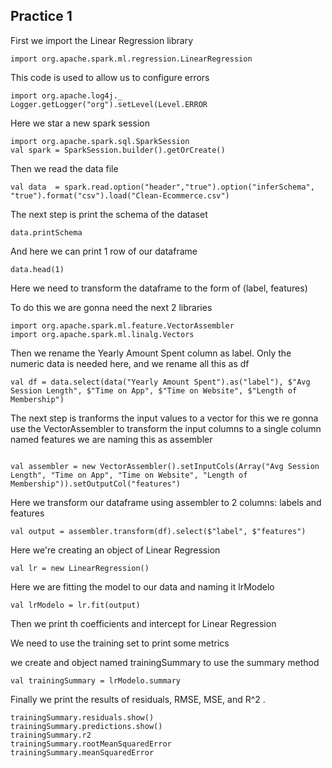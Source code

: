 ## Practice 1

First we import the Linear Regression library

```
import org.apache.spark.ml.regression.LinearRegression
```

This code is used to allow us to configure errors
```
import org.apache.log4j._
Logger.getLogger("org").setLevel(Level.ERROR
```

Here we star a new spark session
```
import org.apache.spark.sql.SparkSession
val spark = SparkSession.builder().getOrCreate()
```

Then we read the data file
```
val data  = spark.read.option("header","true").option("inferSchema", "true").format("csv").load("Clean-Ecommerce.csv")
```

The next step is print the schema of the dataset
```
data.printSchema
```

And here we can print 1 row of our dataframe
```
data.head(1)
```

Here we need to transform the dataframe to the form of (label, features)

To do this we are gonna need the next 2 libraries

```
import org.apache.spark.ml.feature.VectorAssembler
import org.apache.spark.ml.linalg.Vectors
```

Then we rename the Yearly Amount Spent column as label.
Only the numeric data is needed here, and we rename all this as df

```
val df = data.select(data("Yearly Amount Spent").as("label"), $"Avg Session Length", $"Time on App", $"Time on Website", $"Length of Membership")
```

The next step is tranforms the input values to a vector for this we re gonna use 
the VectorAssembler to transform the input columns to a single column named features
we are naming this as assembler

```

val assembler = new VectorAssembler().setInputCols(Array("Avg Session Length", "Time on App", "Time on Website", "Length of Membership")).setOutputCol("features")
```

Here we transform our dataframe using assembler to 2 columns: labels and features
```
val output = assembler.transform(df).select($"label", $"features")
```


Here we're creating an object of Linear Regression
```
val lr = new LinearRegression()
```

Here we are fitting the model to our data and naming it lrModelo
```
val lrModelo = lr.fit(output)
```


Then we print th coefficients and intercept for Linear Regression


We need to use the training set to print some metrics

we create and object named trainingSummary to use the summary method

```
val trainingSummary = lrModelo.summary
```

Finally we print the results of residuals, RMSE, MSE, and R^2 .
```
trainingSummary.residuals.show()
trainingSummary.predictions.show()
trainingSummary.r2
trainingSummary.rootMeanSquaredError
trainingSummary.meanSquaredError
```
